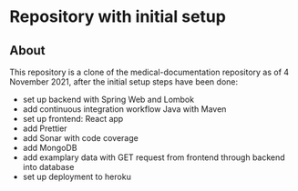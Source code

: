 # Repository with initial setup

## About
This repository is a clone of the medical-documentation repository as of 4 November 2021, after the initial setup steps have been done:
- set up backend with Spring Web and Lombok
- add continuous integration workflow Java with Maven
- set up frontend: React app
- add Prettier
- add Sonar with code coverage
- add MongoDB
- add examplary data with GET request from frontend through backend into database
- set up deployment to heroku
